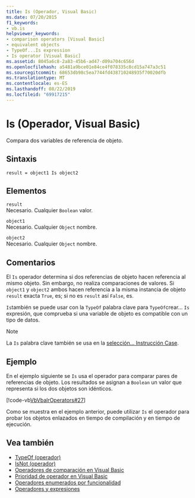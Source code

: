 ```yaml
---
title: Is (Operador, Visual Basic)
ms.date: 07/20/2015
f1_keywords:
- vb.is
helpviewer_keywords:
- comparison operators [Visual Basic]
- equivalent objects
- TypeOf...Is expression
- Is operator [Visual Basic]
ms.assetid: 8045a6c8-2a83-45b6-ad47-d09a704c656d
ms.openlocfilehash: a5481a9bce01e84ce4f078335c8cd15a747a3c51
ms.sourcegitcommit: 68653db98c5ea7744fd438710248935f70020dfb
ms.translationtype: MT
ms.contentlocale: es-ES
ms.lasthandoff: 08/22/2019
ms.locfileid: "69917215"
---
```

# <a name="is-operator-visual-basic"></a>Is (Operador, Visual Basic)
Compara dos variables de referencia de objeto.  
  
## <a name="syntax"></a>Sintaxis  
  
```  
result = object1 Is object2  
```  
  
## <a name="parts"></a>Elementos  
 `result`  
 Necesario. Cualquier `Boolean` valor.  
  
 `object1`  
 Necesario. Cualquier `Object` nombre.  
  
 `object2`  
 Necesario. Cualquier `Object` nombre.  
  
## <a name="remarks"></a>Comentarios  
 El `Is` operador determina si dos referencias de objeto hacen referencia al mismo objeto. Sin embargo, no realiza comparaciones de valores. Si `object1` y `object2` ambos hacen referencia a la misma instancia de objeto `result` exacta `True`, es; si no es `result` así `False`, es.  
  
 `Is`también se puede usar con la `TypeOf` palabra clave para `TypeOf`crear... `Is` expresión, que comprueba si una variable de objeto es compatible con un tipo de datos.  
  
> [!NOTE]
> La `Is` palabra clave también se usa en la [selección... Instrucción Case](../../../visual-basic/language-reference/statements/select-case-statement.md).  
  
## <a name="example"></a>Ejemplo  
 En el ejemplo siguiente se `Is` usa el operador para comparar pares de referencias de objeto. Los resultados se asignan a `Boolean` un valor que representa si los dos objetos son idénticos.  
  
 [!code-vb[VbVbalrOperators#27](~/samples/snippets/visualbasic/VS_Snippets_VBCSharp/VbVbalrOperators/VB/Class1.vb#27)]  
  
 Como se muestra en el ejemplo anterior, puede utilizar `Is` el operador para probar los objetos enlazados en tiempo de compilación y en tiempo de ejecución.  
  
## <a name="see-also"></a>Vea también

- [TypeOf (operador)](../../../visual-basic/language-reference/operators/typeof-operator.md)
- [IsNot (operador)](../../../visual-basic/language-reference/operators/isnot-operator.md)
- [Operadores de comparación en Visual Basic](../../../visual-basic/programming-guide/language-features/operators-and-expressions/comparison-operators.md)
- [Prioridad de operador en Visual Basic](../../../visual-basic/language-reference/operators/operator-precedence.md)
- [Operadores enumerados por funcionalidad](../../../visual-basic/language-reference/operators/operators-listed-by-functionality.md)
- [Operadores y expresiones](../../../visual-basic/programming-guide/language-features/operators-and-expressions/index.md)
